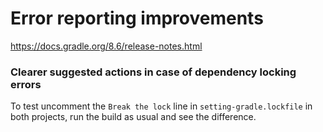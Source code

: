 # Error reporting improvements

https://docs.gradle.org/8.6/release-notes.html

### Clearer suggested actions in case of dependency locking errors

To test uncomment the `Break the lock` line in `setting-gradle.lockfile` in both projects, run the build as usual and see the difference.


